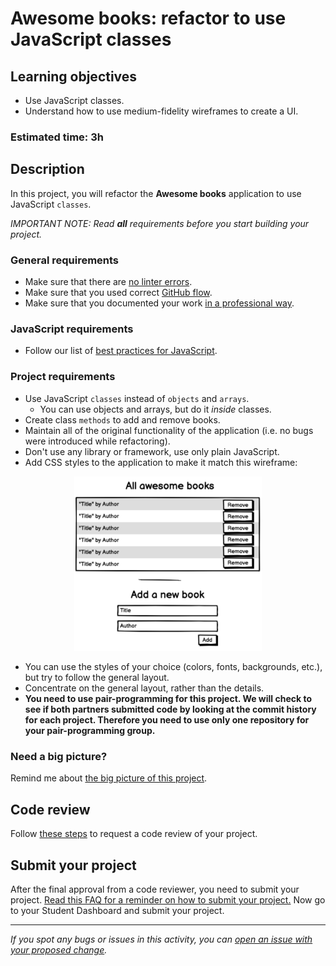 # Awesome books: refactor to use JavaScript classes

## Learning objectives

- Use JavaScript classes.
- Understand how to use medium-fidelity wireframes to create a UI.

### Estimated time: 3h

## Description

In this project, you will refactor the **Awesome books** application to use JavaScript `classes`.

*IMPORTANT NOTE: Read **all** requirements before you start building your project.*

### General requirements

- Make sure that there are [no linter errors](https://github.com/microverseinc/linters-config).
- Make sure that you used correct [GitHub flow](https://github.com/microverseinc/curriculum-transversal-skills/blob/main/git-github/articles/github_flow.md).
- Make sure that you documented your work [in a professional way](https://github.com/microverseinc/curriculum-transversal-skills/blob/main/documentation/articles/professional_repo_rules.md).

### JavaScript requirements

- Follow our list of [best practices for JavaScript](https://github.com/microverseinc/curriculum-html-css/blob/main/articles/javascript_best_practices.md).

### Project requirements

- Use JavaScript `classes` instead of `objects` and `arrays`.
  - You can use objects and arrays, but do it *inside* classes.
- Create class `methods` to add and remove books.
- Maintain all of the original functionality of the application (i.e. no bugs were introduced while refactoring).
- Don't use any library or framework, use only plain JavaScript.
- Add CSS styles to the application to make it match this wireframe:
<p align="center">
  <img src="./images/awesome_books_core_elements.png" alt="Basic UI"  width="300px"/>
</p>

- You can use the styles of your choice (colors, fonts, backgrounds, etc.), but try to follow the general layout.
- Concentrate on the general layout, rather than the details.
-  **You need to use pair-programming for this project. We will check to see if both partners submitted code by looking at the commit history for each project. Therefore you need to use only one repository for your pair-programming group.**

### Need a big picture? 

Remind me about [the big picture of this project](https://github.com/microverseinc/curriculum-javascript/blob/main/books/sneak_peek_v1_1.md).

## Code review

Follow [these steps](https://github.com/microverseinc/curriculum-transversal-skills/blob/main/code-review/articles/how_to_ask_for_a_code_review.md) to request a code review of your project.

## Submit your project

After the final approval from a code reviewer, you need to submit your project.
[Read this FAQ for a reminder on how to submit your project.](https://microverse.zendesk.com/hc/en-us/articles/360061344234)
Now go to your Student Dashboard and submit your project.

------

_If you spot any bugs or issues in this activity, you can [open an issue with your proposed change](https://github.com/microverseinc/curriculum-transversal-skills/blob/main/git-github/articles/open_issue.md)._
